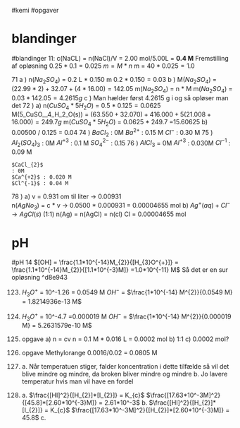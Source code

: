 #kemi #opgaver 
# blandinger
#blandinger 
11: 
	c(NaCL) = n(NaCl)/V = 2.00 mol/5.00L = **0.4 M**
Fremstilling af opløsning 
	$0.25*0.1 =0.025$ 
	$m = M*n$
	m = $40*0.025 = 1.0$	

71 
	a )
		n($Na_{2}SO_{4}$) = 0.2 L * 0.150 m
			$0.2*0.150 = 0.03$
	b )
		M($Na_{2}SO_{4}$) = $(22.99*2)+32.07+(4*16.00) =142.05$ 
		m($Na_{2}SO_{4}$) = n * M
		m($Na_{2}SO_{4}$) = $0.03*142.05=4.2615 g$
	c )
	Man hælder først 4.2615 g i og så opløser man det
72 )
	a)
		n($CuSO_{4} * 5H_{2}O$) = $0.5*0.125 = 0.0625$
		M(5_CuSO__4_H_2_O(s)) = $(63.550 + 32.070) + 416.000 + 5(21.008 + 16.000) = 249.7g$
		m($CuSO_{4} * 5H_{2}O$) = 0.0625 * 249.7 =15.60625
	b)
		0.00500 / 0.125 = 0.04
74 )
	$BaCl_{2}$ : 0M
	$Ba^{2+}$ : 0.15 M
	$Cl^-$ : 0.30 M
75 )
	$Al_{2}(SO_{4})_{3}$ : 0M
	$Al^{+3}$ : 0.1 M
	$SO_{4}^{2-}$ : 0.15
76 )
	$AlCl_{3}$ = 0M
	$Al^{+3}$ : 0.030M
	$Cl^{-1}$ : 0.09 M
	
	$CaCl_{2}$
	: 0M
	$Ca^{+2}$ : 0.020 M
	$Cl^{-1}$ : 0.04 M
78 )
	a) 
		v = 0.931 om til liter -> 0.00931	
		n($AgNo_3$) = c * v -> 0.0500 * 0.000931 = 0.00004655 mol
	b)
		$Ag^{+}(aq)+Cl^{-} \to AgCl(s)$ (1:1)
		n(Ag) = n(AgCl) = n(cl)
		Cl = 0.00004655 mol

# pH
#pH
14 
$[OH] = \frac{1.1*10^{-14}M_{2}}{[H_{3}O^{+}]} = \frac{1.1*10^{-14}M_{2}}{[1.1*10^{-3}M]} =1.0*10^{-11} M$ 
Så det er en sur opløsning ^d8e943

123. $H_{3}O^+$ = 10^-1.26 = 0.0549 M $OH^-$ = $\frac{1*10^{-14} M^{2}}{0.0549 M} = 1.8214936e-13 M$
124.  $H_{3}O^+$ = 10^-4.7 =0.000019 M $OH^-$ = $\frac{1*10^{-14} M^{2}}{0.000019 M} = 5.2631579e-10 M$


126. opgave 
	a) n = cv n = 0.1 M * 0.016 L = 0.0002 mol 
	b) 1:1
	c) 0.0002 mol?
127. opgave
	Methylorange
0.0016/0.02 = 0.0805 M


5. 
	a. Når temperatuen stiger, falder koncentration i dette tilfælde
		så vil det blive mindre og mindre, da broken bliver mindre og mindre
	b. Jo lavere temperatur hvis man vil have en fordel

6. 
	a. 
		$\frac{[HI]^2}{[H_{2}]*[I_{2}]} = K_{c}$ 
		$\frac{[17.63*10^-3M]^2}{[45.8]*[2.60*10^{-3}M]} = 2.61*10^-3$
	b. 
		$\frac{[HI]^2}{[H_{2}]*[I_{2}]} = K_{c}$ 
		$\frac{[17.63*10^-3M]^2}{[H_{2}]*[2.60*10^{-3}M]} = 45.8$
	c. 


